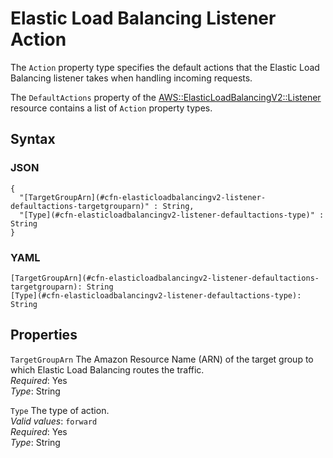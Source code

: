 # Elastic Load Balancing Listener Action<a name="aws-properties-elasticloadbalancingv2-listener-defaultactions"></a>

The `Action` property type specifies the default actions that the Elastic Load Balancing listener takes when handling incoming requests\.

The `DefaultActions` property of the [AWS::ElasticLoadBalancingV2::Listener](aws-resource-elasticloadbalancingv2-listener.md) resource contains a list of `Action` property types\.

## Syntax<a name="w4ab1c21c14e1100b7"></a>

### JSON<a name="aws-properties-elasticloadbalancingv2-listener-defaultactions-syntax.json"></a>

```
{
  "[TargetGroupArn](#cfn-elasticloadbalancingv2-listener-defaultactions-targetgrouparn)" : String,
  "[Type](#cfn-elasticloadbalancingv2-listener-defaultactions-type)" : String
}
```

### YAML<a name="aws-properties-elasticloadbalancingv2-listener-defaultactions-syntax.yaml"></a>

```
[TargetGroupArn](#cfn-elasticloadbalancingv2-listener-defaultactions-targetgrouparn): String
[Type](#cfn-elasticloadbalancingv2-listener-defaultactions-type): String
```

## Properties<a name="w4ab1c21c14e1100b9"></a>

`TargetGroupArn`  <a name="cfn-elasticloadbalancingv2-listener-defaultactions-targetgrouparn"></a>
The Amazon Resource Name \(ARN\) of the target group to which Elastic Load Balancing routes the traffic\.  
*Required*: Yes  
*Type*: String

`Type`  <a name="cfn-elasticloadbalancingv2-listener-defaultactions-type"></a>
The type of action\.  
*Valid values*: `forward`  
*Required*: Yes  
*Type*: String